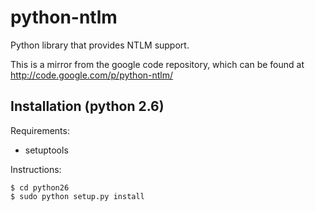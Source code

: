 python-ntlm
===========

Python library that provides NTLM support.

This is a mirror from the google code repository, which can be found at
http://code.google.com/p/python-ntlm/

Installation (python 2.6)
-------------------------

Requirements:

* setuptools

Instructions:

    $ cd python26
    $ sudo python setup.py install
